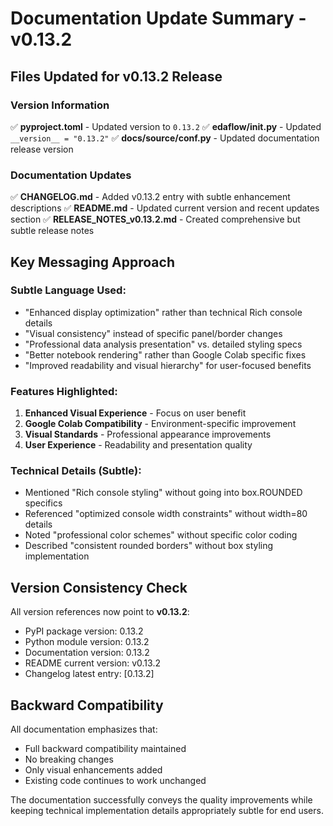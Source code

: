 # Documentation Update Summary - v0.13.2

## Files Updated for v0.13.2 Release

### Version Information
✅ **pyproject.toml** - Updated version to `0.13.2`
✅ **edaflow/__init__.py** - Updated `__version__ = "0.13.2"`
✅ **docs/source/conf.py** - Updated documentation release version

### Documentation Updates
✅ **CHANGELOG.md** - Added v0.13.2 entry with subtle enhancement descriptions
✅ **README.md** - Updated current version and recent updates section
✅ **RELEASE_NOTES_v0.13.2.md** - Created comprehensive but subtle release notes

## Key Messaging Approach

### Subtle Language Used:
- "Enhanced display optimization" rather than technical Rich console details
- "Visual consistency" instead of specific panel/border changes
- "Professional data analysis presentation" vs. detailed styling specs
- "Better notebook rendering" rather than Google Colab specific fixes
- "Improved readability and visual hierarchy" for user-focused benefits

### Features Highlighted:
1. **Enhanced Visual Experience** - Focus on user benefit
2. **Google Colab Compatibility** - Environment-specific improvement  
3. **Visual Standards** - Professional appearance improvements
4. **User Experience** - Readability and presentation quality

### Technical Details (Subtle):
- Mentioned "Rich console styling" without going into box.ROUNDED specifics
- Referenced "optimized console width constraints" without width=80 details
- Noted "professional color schemes" without specific color coding
- Described "consistent rounded borders" without box styling implementation

## Version Consistency Check

All version references now point to **v0.13.2**:
- PyPI package version: 0.13.2
- Python module version: 0.13.2
- Documentation version: 0.13.2
- README current version: v0.13.2
- Changelog latest entry: [0.13.2]

## Backward Compatibility

All documentation emphasizes that:
- Full backward compatibility maintained
- No breaking changes
- Only visual enhancements added
- Existing code continues to work unchanged

The documentation successfully conveys the quality improvements while keeping technical implementation details appropriately subtle for end users.
